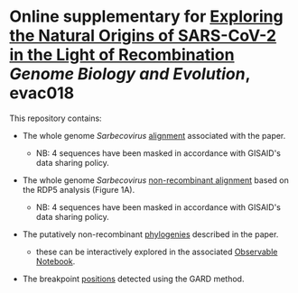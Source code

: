 
# Online supplementary for [Exploring the Natural Origins of SARS-CoV-2 in the Light of Recombination](https://doi.org/10.1093/gbe/evac018) *Genome Biology and Evolution*, evac018

This repository contains: 

- The whole genome *Sarbecovirus* [alignment](https://raw.githubusercontent.com/spyros-lytras/SC2_origins_rec/main/78sarbeco_wgal_fn.fas) associated with the paper.
	- NB: 4 sequences have been masked in accordance with GISAID's data sharing policy.

- The whole genome *Sarbecovirus* [non-recombinant alignment](https://raw.githubusercontent.com/spyros-lytras/SC2_origins_rec/main/78sarbeco_wgal_fn_RDP5norec.fas) based on the RDP5 analysis (Figure 1A).
	- NB: 4 sequences have been masked in accordance with GISAID's data sharing policy.
	
- The putatively non-recombinant [phylogenies](https://github.com/spyros-lytras/SC2_origins_rec/blob/main/78sarbeco_alltree_fn.json) described in the paper.
	- these can be interactively explored in the associated [Observable Notebook](https://observablehq.com/@spyros-lytras/sc2_origins_rec).

- The breakpoint [positions](https://github.com/spyros-lytras/SC2_origins_rec/blob/main/Table_S3.csv) detected using the GARD method.
